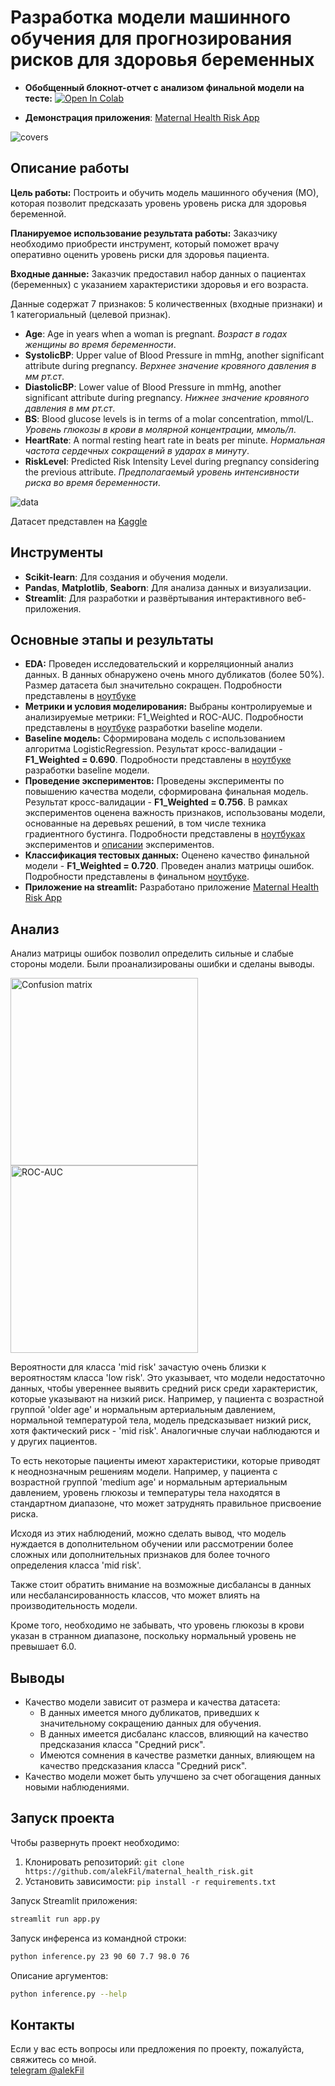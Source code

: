 # Разработка модели машинного обучения для прогнозирования рисков для здоровья беременных

* **Обобщенный блокнот-отчет с анализом финальной модели на тесте:** [![Open In Colab](https://colab.research.google.com/assets/colab-badge.svg)](https://colab.research.google.com/drive/1sbwWMW5TyoQ--OFIyhbZm09gSDiNiqkC?usp=sharing)

* **Демонстрация приложения**: [Maternal Health Risk App](https://maternal-health-risk.streamlit.app/)
 <img src="images\maternal-health-risk.streamlit.app.gif" alt="covers">


## Описание работы

**Цель работы:**
Построить и обучить модель машинного обучения (МО), которая позволит предсказать уровень уровень риска для здоровья беременной.

**Планируемое использование результата работы:**
Заказчику необходимо приобрести инструмент, который поможет врачу оперативно оценить уровень риски для здоровья пациента.

**Входные данные:**
Заказчик предоставил набор данных о пациентах (беременных) с указанием характеристики здоровья и его возраста.

Данные содержат 7 признаков: 5 количественных (входные признаки) и 1 категориальный (целевой признак).

- **Age**: Age in years when a woman is pregnant. _Возраст в годах женщины во время беременности_.
- **SystolicBP**: Upper value of Blood Pressure in mmHg, another significant attribute during pregnancy. _Верхнее значение кровяного давления в мм рт.ст_.
- **DiastolicBP**: Lower value of Blood Pressure in mmHg, another significant attribute during pregnancy. _Нижнее значение кровяного давления в мм рт.ст_.
- **BS**: Blood glucose levels is in terms of a molar concentration, mmol/L. _Уровень глюкозы в крови в молярной концентрации, ммоль/л_.
- **HeartRate**: A normal resting heart rate in beats per minute. _Нормальная частота сердечных сокращений в ударах в минуту_.
- **RiskLevel**: Predicted Risk Intensity Level during pregnancy considering the previous attribute. _Предполагаемый уровень интенсивности риска во время беременности_.

 <img src="images\data.png" alt="data">

 Датасет представлен на [Kaggle](https://www.kaggle.com/datasets/csafrit2/maternal-health-risk-data)

## Инструменты
- **Scikit-learn**: Для создания и обучения модели.
- **Pandas**, **Matplotlib**, **Seaborn**: Для анализа данных и визуализации.
- **Streamlit**: Для разработки и развёртывания интерактивного веб-приложения.

## Основные этапы и результаты
- **EDA:** Проведен исследовательский и корреляционный анализ данных. В данных обнаружено очень много дубликатов (более 50%). Размер датасета был значительно сокращен. Подробности представлены в [ноутбуке](notebooks/eda.ipynb)
- **Метрики и условия моделирования:** Выбраны контролируемые и анализируемые метрики: F1_Weighted и ROC-AUC. Подробности представлены в [ноутбуке](notebooks/baseline.ipynb) разработки baseline модели.
- **Baseline модель:** Сформирована модель с использованием алгоритма LogisticRegression. Результат кросс-валидации - **F1_Weighted = 0.690**. Подробности представлены в [ноутбуке](notebooks/baseline.ipynb) разработки baseline модели.
- **Проведение экспериментов:** Проведены эксперименты по повышению качества модели, сформирована финальная модель. Результат кросс-валидации - **F1_Weighted = 0.756**. В рамках экспериментов оценена важность признаков, использованы модели, основанные на деревьях решений, в том числе техника градиентного бустинга. Подробности представлены в [ноутбуках](notebooks/) экспериментов и [описании](notebooks/experiments/README.md) экспериментов.
- **Классификация тестовых данных:** Оценено качество финальной модели - **F1_Weighted = 0.720**. Проведен анализ матрицы ошибок. Подробности представлены в финальном [ноутбуке](notebooks/final.ipynb).
- **Приложение на streamlit:** Разработано приложение [Maternal Health Risk App](https://maternal-health-risk.streamlit.app/)

## Анализ
Анализ матрицы ошибок позволил определить сильные и слабые стороны модели. Были проанализированы ошибки и сделаны выводы.

<img src="images\test_confusion_matrix.png" alt="Confusion matrix" width="300"><img src="images\test_roc_auc.png" alt="ROC-AUC" width="300">

Вероятности для класса 'mid risk' зачастую очень близки к вероятностям класса 'low risk'. Это указывает, что модели недостаточно данных, чтобы увереннее выявить средний риск среди характеристик, которые указывают на низкий риск. Например, у пациента с возрастной группой 'older age' и нормальным артериальным давлением, нормальной температурой тела, модель предсказывает низкий риск, хотя фактический риск - 'mid risk'. Аналогичные случаи наблюдаются и у других пациентов.

То есть некоторые пациенты имеют характеристики, которые приводят к неоднозначным решениям модели. Например, у пациента с возрастной группой 'medium age' и нормальным артериальным давлением, уровень глюкозы и температуры тела находятся в стандартном диапазоне, что может затруднять правильное присвоение риска.

Исходя из этих наблюдений, можно сделать вывод, что модель нуждается в дополнительном обучении или рассмотрении более сложных или дополнительных признаков для более точного определения класса 'mid risk'. 

Также стоит обратить внимание на возможные дисбалансы в данных или несбалансированность классов, что может влиять на производительность модели.

Кроме того, необходимо не забывать, что уровень глюкозы в крови указан в странном диапазоне, поскольку нормальный уровень не превышает 6.0.
 
## Выводы
- Качество модели зависит от размера и качества датасета:
  - В данных имеется много дубликатов, приведших к значительному сокращению данных для обучения.
  - В данных имеется дисбаланс классов, влияющий на качество предсказания класса "Средний риск".
  - Имеются сомнения в качестве разметки данных, влияющем на качество предсказания класса "Средний риск".
- Качество модели может быть улучшено за счет обогащения данных новыми наблюдениями.

## Запуск проекта
Чтобы развернуть проект необходимо:
1. Клонировать репозиторий:
`git clone https://github.com/alekFil/maternal_health_risk.git`
2. Установить зависимости: `pip install -r requirements.txt`

Запуск Streamlit приложения: 
```bash
streamlit run app.py
```

Запуск инференса из командной строки: 
```bash
python inference.py 23 90 60 7.7 98.0 76
```

Описание аргументов:
```bash
python inference.py --help
```


## Контакты
Если у вас есть вопросы или предложения по проекту, пожалуйста, свяжитесь со мной.  
[telegram @alekFil](https://t.me/alekfil)